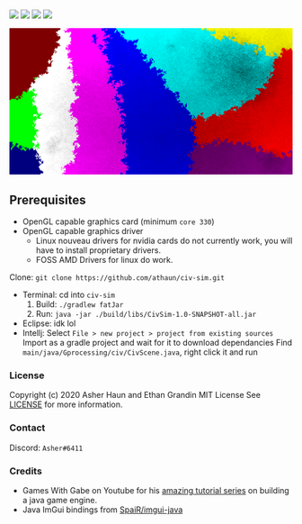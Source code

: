 <p>
    <br />
    <img src="https://img.shields.io/badge/Made%20using-Java-red">
    <img src="https://img.shields.io/badge/Made%20Using-Open%20GL%20-yellow">
    <img src="https://img.shields.io/badge/Version-0.4-blue">
    <img src="https://img.shields.io/badge/Platforms-Windows, Linux-lightgrey">
</p>

<img src="./civSim.png">
<br>

## Prerequisites
* OpenGL capable graphics card (minimum `core 330`)
* OpenGL capable graphics driver
  * Linux nouveau drivers for nvidia cards do not currently work, you will have to install proprietary drivers.
  * FOSS AMD Drivers for linux do work.

Clone:
`git clone https://github.com/athaun/civ-sim.git`
* Terminal:
  cd into `civ-sim`
  1) Build: `./gradlew fatJar`
  2) Run: `java -jar ./build/libs/CivSim-1.0-SNAPSHOT-all.jar `
* Eclipse:
  idk lol
* Intellj:
  Select `File > new project > project from existing sources`
  Import as a gradle project and wait for it to download dependancies
  Find `main/java/Gprocessing/civ/CivScene.java`, right click it and run

### License
Copyright (c) 2020 Asher Haun and Ethan Grandin MIT License
See [LICENSE](https://github.com/athaun/civ-sim/blob/main/LICENSE) for more information.

### Contact
Discord: `Asher#6411`

### Credits
* Games With Gabe on Youtube for his [amazing tutorial series](https://www.youtube.com/channel/UCQP4qSCj1eHMHisDDR4iPzw/videos) on building a java game engine.
* Java ImGui bindings from [SpaiR/imgui-java](https://github.com/SpaiR/imgui-java)
